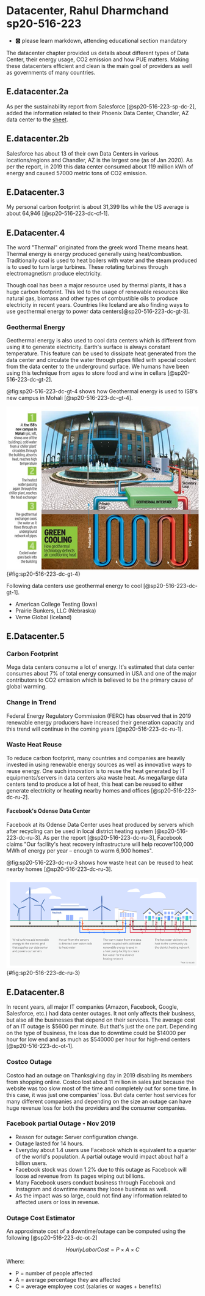 # Datacenter, Rahul Dharmchand sp20-516-223

* :o2: please learn markdown, attending educational section mandatory

The datacenter chapter provided us details about different types of Data Center, their energy usage, CO2 emission and how PUE matters. Making these datacenters efficient and clean is the main goal of providers as well as governments of many countries.

## E.datacenter.2a

As per the sustainability report from Salesforce [@sp20-516-223-sp-dc-2], added the information related to their Phoenix Data Center, Chandler, AZ data center to the [sheet](https://docs.google.com/spreadsheets/d/1gh869zfjA4sVxL8-ga0af2_HLTTuOoD1IReuRSrbq4I/edit#gid=0).

## E.datacenter.2b

Salesforce has about 13 of their own Data Centers in various locations/regions and Chandler, AZ is the largest one (as of Jan 2020).
As per the report, in 2019 this data center consumed about 119 million kWh of energy and caused 57000 metric 
tons of CO2 emission.

## E.Datacenter.3

My personal carbon footprint is about 31,399 lbs while the US average is about 64,946 [@sp20-516-223-dc-cf-1].

## E.Datacenter.4

[comment]: # (last-HID-digit modulo 6 => 3%6 = 3, so I choose Thermal.)

The word "Thermal" originated from the greek word Theme means heat. 
Thermal energy is energy produced generally using heat/combustion. 
Traditionally coal is used to heat boilers with water and the steam produced is to used to turn large turbines. 
These rotating turbines through electromagnetism produce electricity. 

Though coal has been a major resource used by thermal plants, it has a huge carbon footprint. 
This led to the usage of renewable resources like natural gas, biomass and other types of combustible 
oils to produce electricity in recent years. 
Countries like Iceland are also finding ways to use geothermal energy to power data centers[@sp20-516-223-dc-gt-3]. 

### Geothermal Energy

Geothermal energy is also used to cool data centers which is different from using it to generate electricity. Earth's surface is always constant temperature. 
This feature can be used to dissipate heat generated from the data center and circulate the water through pipes
 filled with special 
coolant from the data center to the underground surface. 
We humans have been using this technique from ages to store food and wine in cellars [@sp20-516-223-dc-gt-2].

@fig:sp20-516-223-dc-gt-4 shows how Geothermal energy is used to ISB's new campus in Mohali [@sp20-516-223-dc-gt-4].

![How Geothermal energy cools data centers [@sp20-516-223-dc-gt-4]](images/geomethralcooling_large.jpg){#fig:sp20-516-223-dc-gt-4}  

Following data centers use geothermal energy to cool [@sp20-516-223-dc-gt-1].
* American College Testing (Iowa)
* Prairie Bunkers, LLC (Nebraska)
* Verne Global (Iceland)

## E.Datacenter.5

### Carbon Footprint

Mega data centers consume a lot of energy. It's estimated that data center consumes about 7% of total energy consumed in USA
and one of the major contributors to CO2 emission which is believed to be the primary cause of global warming. 

### Change in Trend

Federal Energy Regulatory Commission (FERC) has observed that in 2019 renewable energy producers have 
increased their generation capacity and this trend will continue in the coming years [@sp20-516-223-dc-ru-1]. 

### Waste Heat Reuse

To reduce carbon footprint, many countries and companies are heavily invested 
in using renewable energy sources as well as innovative ways to reuse energy. 
One such innovation is to reuse the heat generated by IT equipments/servers in data centers aka waste heat. 
As mega/large data centers tend to produce a lot of heat, this heat can be reused to either generate electricity or 
heating nearby homes and offices [@sp20-516-223-dc-ru-2]. 

#### Facebook's Odense Data Center

Facebook at its Odense Data Center uses heat produced by servers which after recycling can be used in 
local district heating system [@sp20-516-223-dc-ru-3]. As per the report [@sp20-516-223-dc-ru-3], Facebook claims 
"Our facility's heat recovery infrastructure will help recover100,000 MWh of energy per year – enough to warm 6,900 homes".

@fig:sp20-516-223-dc-ru-3 shows how waste heat can be reused to heat nearby homes [@sp20-516-223-dc-ru-3].

![Using waste heat to warm local community [@sp20-516-223-dc-ru-3]](images/fb_waste_heat_recovery_jun2019.png){#fig:sp20-516-223-dc-ru-3}

## E.Datacenter.8

In recent years, all major IT companies (Amazon, Facebook, Google, Salesforce, etc.) had data center outages. 
It not only affects their business, but also all the businesses that depend on their services. 
The average cost of an IT outage is $5600 per minute. 
But that's just the one part. Depending on the type of business, the loss due to downtime could be $14000 per hour 
for low end and as much as $540000 per hour for high-end centers [@sp20-516-223-dc-ot-1].

### Costco Outage 

Costco had an outage on Thanksgiving day in 2019 disabling its members from shopping online. 
Costco lost about 11 million in sales just because the website was too slow most of the time and completely out for some time. 
In this case, it was just one companies' loss. But data center host services for many different companies and depending on 
the size an outage can have huge revenue loss for both the providers and the consumer companies.

### Facebook partial Outage - Nov 2019

* Reason for outage: Server configuration change.
* Outage lasted for 14 hours.
* Everyday about 1.4 users use Facebook which is equivalent to a quarter of the world's population. 
A partial outage would impact about half a billion users. 
* Facebook stock was down 1.2% due to this outage as Facebook will loose ad revenue from its pages wiping out billions.
* Many Facebook users conduct business through Facebook and Instagram and downtime means they loose business as well. 
* As the impact was so large, could not find any information related to affected users or loss in revenue. 

### Outage Cost Estimator

An approximate cost of a downtime/outage can be computed using the following [@sp20-516-223-dc-ot-2] 

$$ Hourly Labor Cost = P \times A \times C $$

Where: 

* P = number of people affected 
* A = average percentage they are affected 
* C = average employee cost (salaries or wages + benefits)   


